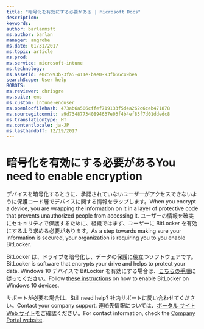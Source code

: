 ```yaml
---
title: "暗号化を有効にする必要がある | Microsoft Docs"
description: 
keywords: 
author: barlanmsft
ms.author: barlan
manager: angrobe
ms.date: 01/31/2017
ms.topic: article
ms.prod: 
ms.service: microsoft-intune
ms.technology: 
ms.assetid: e0c5993b-3fa5-411e-bae0-93fb66c49bea
searchScope: User help
ROBOTS: 
ms.reviewer: chrisgre
ms.suite: ems
ms.custom: intune-enduser
ms.openlocfilehash: 473ab6a506cffef719133f5d4a262c6ceb471878
ms.sourcegitcommit: a9d734877340894637e03f4b4ef83f7d01ddedc8
ms.translationtype: HT
ms.contentlocale: ja-JP
ms.lasthandoff: 12/19/2017
---
```

# <a name="you-need-to-enable-encryption"></a><span data-ttu-id="28d98-102">暗号化を有効にする必要がある</span><span class="sxs-lookup"><span data-stu-id="28d98-102">You need to enable encryption</span></span>

<span data-ttu-id="28d98-103">デバイスを暗号化するときに、承認されていないユーザーがアクセスできないように保護コード層でデバイスに関する情報をラップします。</span><span class="sxs-lookup"><span data-stu-id="28d98-103">When you encrypt a device, you are wrapping the information on it in a layer of protective code that prevents unauthorized people from accessing it.</span></span> <span data-ttu-id="28d98-104">ユーザーの情報を確実にセキュリティで保護するために、組織ではまず、ユーザーに BitLocker を有効にするよう求める必要があります。</span><span class="sxs-lookup"><span data-stu-id="28d98-104">As a step towards making sure your information is secured, your organization is requiring you to you enable BitLocker.</span></span>

<span data-ttu-id="28d98-105">BitLocker は、ドライブを暗号化し、データの保護に役立つソフトウェアです。</span><span class="sxs-lookup"><span data-stu-id="28d98-105">BitLocker is software that encrypts your drive and helps to protect your data.</span></span> <span data-ttu-id="28d98-106">Windows 10 デバイスで BitLocker を有効にする場合は、[こちらの手順](https://gallery.technet.microsoft.com/How-to-turn-on-BitLocker-34294d3d)に従ってください。</span><span class="sxs-lookup"><span data-stu-id="28d98-106">Follow [these instructions](https://gallery.technet.microsoft.com/How-to-turn-on-BitLocker-34294d3d) on how to enable BitLocker on Windows 10 devices.</span></span>

<span data-ttu-id="28d98-107">サポートが必要な場合は、</span><span class="sxs-lookup"><span data-stu-id="28d98-107">Still need help?</span></span> <span data-ttu-id="28d98-108">社内サポートに問い合わせてください。</span><span class="sxs-lookup"><span data-stu-id="28d98-108">Contact your company support.</span></span> <span data-ttu-id="28d98-109">連絡先情報については、[ポータル サイト Web サイト](https://portal.manage.microsoft.com#HelpDeskDialog)をご確認ください。</span><span class="sxs-lookup"><span data-stu-id="28d98-109">For contact information, check the [Company Portal website](https://portal.manage.microsoft.com#HelpDeskDialog).</span></span>
